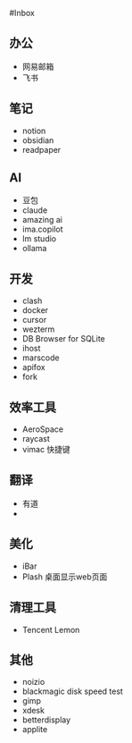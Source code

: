 #Inbox





## 办公

- 网易邮箱
- 飞书

## 笔记

- notion
- obsidian
-  readpaper
## AI

- 豆包
- claude
- amazing ai
- ima.copilot
- lm studio
- ollama

## 开发

- clash
- docker
- cursor
- wezterm
- DB Browser for SQLite
- ihost
- marscode
- apifox
- fork

## 效率工具

- AeroSpace
- raycast
- vimac 快捷键

## 翻译

- 有道
- 
## 美化

- iBar
- Plash 桌面显示web页面

## 清理工具

- Tencent Lemon

## 其他

- noizio
- blackmagic disk speed test
- gimp
- xdesk
- betterdisplay
- applite